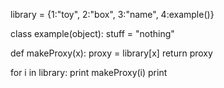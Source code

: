 library = {1:"toy", 2:"box", 3:"name", 4:example()}

class example(object):
	stuff = "nothing"
		
def makeProxy(x):
	proxy = library[x]
	return proxy
	
for i in library:
	print makeProxy(i)
	print
